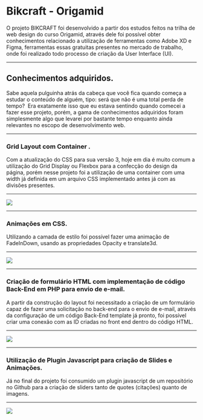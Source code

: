 # Bikcraft - Origamid
O projeto BIKCRAFT foi desenvolvido a partir dos estudos feitos na trilha de web design do curso Origamid, através dele foi possível obter conhecimentos relacionado a utilização de ferramentas como Adobe XD e Figma, ferramentas essas gratuitas presentes no mercado de trabalho, onde foi realizado todo processo de criação da User Interface (UI).

---

## Conhecimentos adquiridos.
Sabe aquela pulguinha atrás da cabeça que você fica quando começa a estudar o conteúdo de alguém, tipo: será que não é uma total perda de tempo?  Era exatamente isso que eu estava sentindo quando comecei a fazer esse projeto, porém, a gama de conhecimentos adquiridos foram simplesmente algo que levarei por bastante tempo enquanto ainda relevantes no escopo de desenvolvimento web.

---

### Grid Layout com Container .
Com a atualização do CSS para sua versão 3, hoje em dia é muito comum a utilização do Grid Display ou Flexbox para a confecção do design da página, porém nesse projeto foi a utilização de uma container com uma width já definida em um arquivo CSS implementado antes já com as divisões presentes.

---

<img src="https://raw.githubusercontent.com/thxjao/bikcraft/master/img-layout/img-2.png"/>

---

### Animações em CSS.
Utilizando a camada de estilo foi possível fazer uma animação de FadeInDown, usando as propriedades Opacity e translate3d.

---

<img src="https://raw.githubusercontent.com/thxjao/bikcraft/master/img-layout/img-layout-1.gif"/>

---

### Criação de formulário HTML com implementação de código Back-End em PHP para envio de e-mail.
A partir da construção do layout foi necessitado a criação de um formulário capaz de fazer uma solicitação no back-end para o envio de e-mail, através da configuração de um código Back-End template já pronto, foi possível criar uma conexão com as ID criadas no front end dentro do código HTML.

---

<img src="https://raw.githubusercontent.com/thxjao/bikcraft/master/img-layout/img-3.png"/>

---

### Utilização de Plugin Javascript para criação de Slides e Animações.
Já no final do projeto foi consumido um plugin javascript de um repositório no Github para a criação de sliders tanto de quotes (citações) quanto de imagens.

---

<img src="https://raw.githubusercontent.com/thxjao/bikcraft/master/img-layout/img-layout-4.gif"/>




